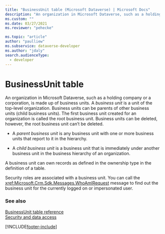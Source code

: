 ```yaml
---
title: "BusinessUnit table (Microsoft Dataverse) | Microsoft Docs" 
description: "An organization in Microsoft Dataverse, such as a holding company or a corporation, is made up of business units." 
ms.custom: ""
ms.date: 03/27/2021
ms.reviewer: "pehecke"

ms.topic: "article"
author: "paulliew" 
ms.subservice: dataverse-developer
ms.author: "jdaly"
search.audienceType: 
  - developer
---
```

# BusinessUnit table

An organization in Microsoft Dataverse, such as a holding company or a corporation, is made up of business units. A *business unit* is a unit of the top-level organization. Business units can be parents of other business units (child business units). The first business unit created for an organization is called the root business unit. Business units can be deleted, however, the root business unit can’t be deleted.  
  
- A *parent business unit* is any business unit with one or more business units that report to it in the hierarchy.  
  
- A *child business unit* is a business unit that is immediately under another business unit in the business hierarchy of an organization.  
  
 A business unit can own records as defined in the ownership type in the definition of a table. 
  
 Security roles are associated with a business unit. You can call the <xref:Microsoft.Crm.Sdk.Messages.WhoAmIRequest> message to find out the business unit for the currently logged on or impersonated user.

### See also

[BusinessUnit table reference](reference/entities/businessunit.md)<br/>
[Security and data access](security-model.md)


[!INCLUDE[footer-include](../../includes/footer-banner.md)]
